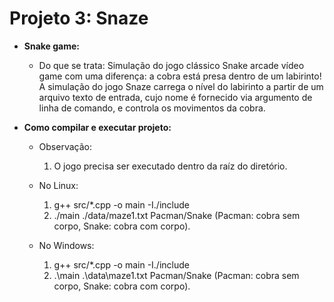 # Projeto 3: Snaze

* **Snake game:**
    - Do que se trata:
        Simulação do jogo clássico Snake arcade vídeo game
    com uma diferença: a cobra está presa dentro de um labirinto!
    A simulação do jogo Snaze carrega o nível do labirinto a partir de um arquivo texto de entrada,
    cujo nome é fornecido via argumento de linha de comando, e controla os movimentos da cobra.

* **Como compilar e executar projeto:**

    - Observação: 
        1. O jogo precisa ser executado dentro da raíz do diretório.

    - No Linux:
        1. g++ src/*.cpp -o main -I./include
        2. ./main ./data/maze1.txt Pacman/Snake (Pacman: cobra sem corpo, Snake: cobra com corpo).
    - No Windows:
        1. g++ src/*.cpp -o main -I./include
        2. .\main .\data\maze1.txt Pacman/Snake (Pacman: cobra sem corpo, Snake: cobra com corpo).
